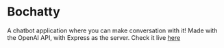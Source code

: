 # Bochatty

A chatbot application where you can make conversation with it! Made with the OpenAI API, with Express as the server. Check it live [here](https://nameless-peak-72288.herokuapp.com/)
